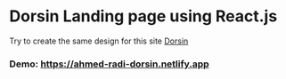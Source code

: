 # Dorsin Landing page using React.js

Try to create the same design for this site [Dorsin](https://themesbrand.com/dorsin/layout/index-6.html)

### Demo: https://ahmed-radi-dorsin.netlify.app